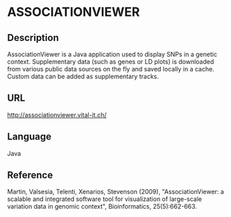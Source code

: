 # ASSOCIATIONVIEWER

## Description
AssociationViewer is a Java application used to display SNPs in a genetic context. Supplementary data (such as genes or LD plots) is downloaded from various public data sources on the fly and saved locally in a cache. Custom data can be added as supplementary tracks.

## URL
http://associationviewer.vital-it.ch/

## Language
Java

## Reference
Martin, Valsesia, Telenti, Xenarios, Stevenson (2009), "AssociationViewer: a scalable and integrated software tool for visualization of large-scale variation data in genomic context", Bioinformatics, 25(5):662-663.